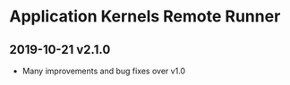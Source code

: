 Application Kernels Remote Runner
=========================================

## 2019-10-21 v2.1.0

- Many improvements and bug fixes over v1.0 